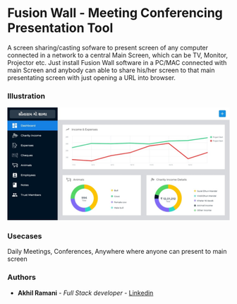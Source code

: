 # Fusion Wall - Meeting Conferencing Presentation Tool
A screen sharing/casting sofware to present screen of any computer connected in a network to a central Main Screen, which can be TV, Monitor, Projector etc. Just install Fusion Wall software in a PC/MAC connected with main Screen and anybody can able to share his/her screen to that main presentating screen with just opening a URL into browser.

### Illustration
![dashboard illustration](https://github.com/akhilramani/animal-shelter-accounting-erp/blob/master/dashboard.jpg?raw=true)

### Usecases
Daily Meetings, Conferences, Anywhere where anyone can present to main screen

### Authors
* **Akhil Ramani** - *Full Stack developer* - [Linkedin](https://www.linkedin.com/in/akhilramani)